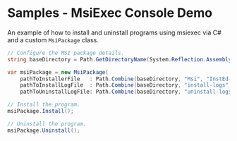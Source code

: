 # Samples - MsiExec Console Demo
An example of how to install and uninstall programs using msiexec via C# and a custom ```MsiPackage``` class.

```csharp
// Configure the MSI package details.
string baseDirectory = Path.GetDirectoryName(System.Reflection.Assembly.GetExecutingAssembly().Location);

var msiPackage = new MsiPackage(
    pathToInstallerFile   : Path.Combine(baseDirectory, "Msi", "InstEd-1.5.15.26.msi"),
    pathToInstallLogFile  : Path.Combine(baseDirectory, "install-logs", "install.log"),
    pathToUninstallLogFile: Path.Combine(baseDirectory, "uninstall-logs", "unintall.log"));

// Install the program.
msiPackage.Install();

// Uninstall the program.
msiPackage.Uninstall();
```
